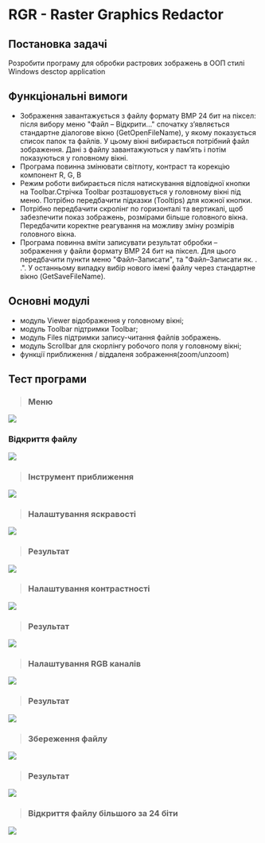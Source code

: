# RGR - Raster Graphics Redactor

## Постановка задачі

Розробити програму для обробки растрових зображень в ООП стилі
Windows desctop application

## Функціональні вимоги

- Зображення завантажується з файлу формату BMP 24 бит на піксел: після вибору меню "Файл – Відкрити..." спочатку з’являється стандартне діалогове вікно (GetOpenFileName), у якому показується список папок та файлів. У цьому вікні вибирається потрібний файл зображення. Дані з файлу завантажуються у пам’ять і потім показуються у головному вікні.
- Програма повинна  змінювати світлоту, контраст та корекцію компонент R, G, B
- Режим роботи вибирається після натискування відповідної кнопки на Toolbar.Стрічка Toolbar розташовується у головному вікні під меню. Потрібно передбачити підказки (Tooltips) для кожної кнопки.
- Потрібно передбачити скролінг по горизонталі та вертикалі, щоб забезпечити показ  зображень, розмірами більше головного вікна. Передбачити коректне реагування на можливу зміну розмірів головного вікна.
- Програма повинна вміти записувати результат обробки – зображення у файли формату BMP 24 бит на піксел. Для цього передбачити пункти меню "Файл–Записати", та "Файл–Записати як. . .". У останньому випадку вибір нового імені файлу через стандартне вікно (GetSaveFileName).

## Основні модулі

-	модуль Viewer відображення у головному вікні;
-	модуль Toolbar підтримки Toolbar;
-	модуль Files підтримки запису-читання файлів зображень.
- модуль Scrollbar для скорлінгу робочого поля у головному вікні;
- функції приближення / віддаленя зображення(zoom/unzoom)

## Тест програми

> ### Меню

![](./image/1.jpg)

### Відкриття файлу

![](./image/2.jpg)

> ### Інструмент приближення

![](./image/3.jpg)

> ### Налаштування яскравості

![](./image/4.jpg)

> ### Результат

![](./image/4.2.jpg)

> ### Налаштування контрастності

![](./image/5.jpg)

> ### Результат

![](./image/5.2.jpg)

> ### Налаштування RGB каналів

![](./image/6.jpg)

> ### Результат

![](./image/6.2.jpg)

> ### Збереження файлу

![](./image/7.jpg)

> ### Результат

![](./image/7.2.jpg)

> ### Відкриття файлу більшого за 24 біти

![](./image/error.jpg)
